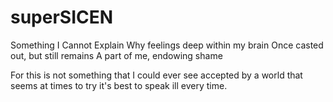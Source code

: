 # superSICEN

Something I Cannot Explain
Why feelings deep within my brain
Once casted out, but still remains
A part of me, endowing shame

For this is not something that I
could ever see accepted by
a world that seems at times to try
it's best to speak ill every time.

